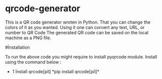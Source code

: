 # qrcode-generator

This is a QR code generator wroten in Python.
That you can change the colors of it as you wanted.
Using it one can convert any text, URL, or number to QR Code
The generated QR code can be saved on the local machine as a PNG file.

#İnstallation

To run the above code you might require to install pyqrcode module. Install using the command below :
* 1 İnstall qrcode[pil]
\*pip install qrcode[pil]\*

